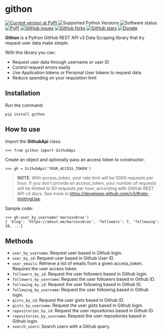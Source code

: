 # githon

[![Current version at PyPI](https://img.shields.io/pypi/v/githon.svg)](https://pypi.python.org/pypi/githon)
![Supported Python Versions](https://img.shields.io/pypi/pyversions/githon.svg)
![Software status](https://img.shields.io/pypi/status/githon.svg)
[![PyPI](https://img.shields.io/pypi/l/githon.svg)]()
[![GitHub issues](https://img.shields.io/github/issues/marcosvbras/githon.svg)]()
[![GitHub forks](https://img.shields.io/github/forks/marcosvbras/githon.svg?style=social&label=Fork)]()
[![GitHub stars](https://img.shields.io/github/stars/marcosvbras/githon.svg?style=social&label=Stars)]()
[![Donate](https://img.shields.io/gratipay/marcosvbras.svg?style=social&label=Donate)](https://www.gratipay.com/marcosvbras)

**Githon** is a Python GitHub REST API v3 Data Scraping library that try request user data make simple.

With this library you can:
- Request user data through username or user ID
- Control request errors easily
- Use Application tokens or Personal User tokens to request data
- Reduce spending on your requisition limit

## Installation
Run the command:

```
pip install githon
```

## How to use
Import the **GithubApi** class:

```
>>> from githon import GithubApi
```

Create an object and optionally pass an access token to constructor:

```
>>> gh = GithubApi('YOUR_ACCESS_TOKEN')
```

> **NOTE**: With access_token, your rate limit will be 5000 requests per hour. If you don't provide an access_token, your number of requests will be limited to 60 requests per hour, according with GitHub REST API v3 docs.
See more in https://developer.github.com/v3/#rate-limitingUse.

Sample code:

```
>>> gh.user_by_username('marcosvbras')
{ 'blog': 'https://about.me/marcosvbras', 'followers': 7, 'following': 28, ...}
```

## Methods
- ```user_by_username```: Request user based in Github login.
- ```user_by_id```: Request user based in Github User ID.
- ```user_emails```: Retrieve a list of emails from a given access_token. Requires the user access token.
- ```followers_by_id```: Request the user followers based in Github login.
- ```followers_by_username```: Request the user followers based in Github ID.
- ```following_by_id```: Request the user following based in Github ID.
- ```following_by_username```: Request the user following based in Github login.
- ```gists_by_id```: Request the user gists based in Github ID.
- ```gists_by_username```: Request the user gists based in Github login.
- ```repositories_by_id```: Request the user repositories based in Github ID.
- ```repositories_by_username```: Request the user repositories based in Github login.
- ```search_users```: Search users with a Github query.

